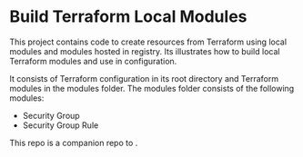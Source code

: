 # Build Terraform Local Modules

This project contains code to create resources from Terraform using local modules and modules hosted in registry. Its illustrates how to build local Terraform modules and use in configuration.

It consists of Terraform configuration in its root directory and Terraform modules in the modules folder.
The modules folder consists of the following modules:

- Security Group
- Security Group Rule

This repo is a companion repo to <link>.

